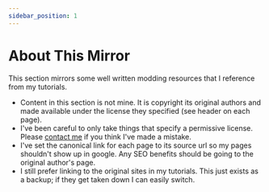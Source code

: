 ```yaml
---
sidebar_position: 1
---
```


# About This Mirror

This section mirrors some well written modding resources that I reference from my tutorials. 

- Content in this section is not mine. It is copyright its original authors and made available under the license they specified (see header on each page).
- I've been careful to only take things that specify a permissive license. Please [contact me](/discord) if you think I've made a mistake. 
- I've set the canonical link for each page to its source url so my pages shouldn't show up in google. Any SEO benefits should be going to the original author's page.
- I still prefer linking to the original sites in my tutorials. This just exists as a backup; if they get taken down I can easily switch. 
